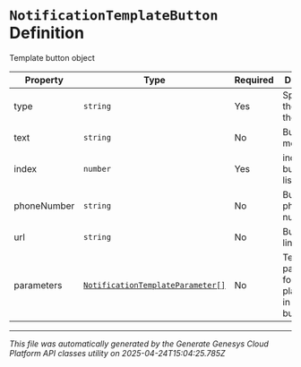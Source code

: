 # `NotificationTemplateButton` Definition

Template button object

| Property | Type | Required | Description |
|----------|------|----------|-------------|
| type | `string` | Yes | Specifies the type of the button. |
| text | `string` | No | Button text message. |
| index | `number` | Yes | index of the button in the list. |
| phoneNumber | `string` | No | Button phone number. |
| url | `string` | No | Button URL link. |
| parameters | [`NotificationTemplateParameter[]`](notificationtemplateparameter-definition.md) | No | Template parameters for placeholders in the button. |

---

*This file was automatically generated by the Generate Genesys Cloud Platform API classes utility on 2025-04-24T15:04:25.785Z*